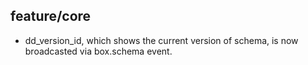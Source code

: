 ## feature/core

* dd_version_id, which shows the current version of schema, is now broadcasted
  via box.schema event.
